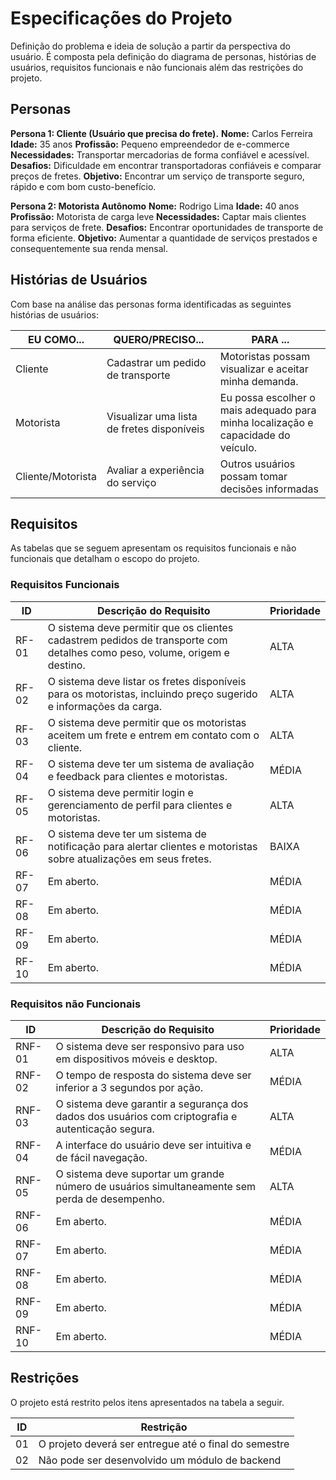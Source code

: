 # Especificações do Projeto

Definição do problema e ideia de solução a partir da perspectiva do usuário. É composta pela definição do  diagrama de personas, histórias de usuários, requisitos funcionais e não funcionais além das restrições do projeto.


## Personas

**Persona 1: Cliente (Usuário que precisa do frete).**
**Nome:** Carlos Ferreira
**Idade:** 35 anos
**Profissão:** Pequeno empreendedor de e-commerce
**Necessidades:** Transportar mercadorias de forma confiável e acessível.
**Desafios:** Dificuldade em encontrar transportadoras confiáveis e comparar preços de fretes.
**Objetivo:** Encontrar um serviço de transporte seguro, rápido e com bom custo-benefício.


**Persona 2: Motorista Autônomo**
**Nome:** Rodrigo Lima
**Idade:** 40 anos
**Profissão:** Motorista de carga leve
**Necessidades:** Captar mais clientes para serviços de frete.
**Desafios:** Encontrar oportunidades de transporte de forma eficiente.
**Objetivo:** Aumentar a quantidade de serviços prestados e consequentemente sua renda mensal.

## Histórias de Usuários

Com base na análise das personas forma identificadas as seguintes histórias de usuários:

|EU COMO...| QUERO/PRECISO...  |PARA ...                  |
|--------------------|------------------------------------|----------------------------------------|
|Cliente  | Cadastrar um pedido de transporte           | Motoristas possam visualizar e aceitar minha demanda.               |
|Motorista       | Visualizar uma lista de fretes disponíveis                 | Eu possa escolher o mais adequado para minha localização e capacidade do veículo. |
|Cliente/Motorista       | Avaliar a experiência do serviço                | Outros usuários possam tomar decisões informadas |


## Requisitos

As tabelas que se seguem apresentam os requisitos funcionais e não funcionais que detalham o escopo do projeto.

### Requisitos Funcionais

|ID    | Descrição do Requisito  | Prioridade | 
|------|-----------------------------------------|----| 
|RF-01| O sistema deve permitir que os clientes cadastrem pedidos de transporte com detalhes como peso, volume, origem e destino. | ALTA |  
|RF-02| O sistema deve listar os fretes disponíveis para os motoristas, incluindo preço sugerido e informações da carga.  | ALTA | 
|RF-03| O sistema deve permitir que os motoristas aceitem um frete e entrem em contato com o cliente.  | ALTA | 
|RF-04| O sistema deve ter um sistema de avaliação e feedback para clientes e motoristas.  | MÉDIA |
|RF-05| O sistema deve permitir login e gerenciamento de perfil para clientes e motoristas.  | ALTA |
|RF-06| O sistema deve ter um sistema de notificação para alertar clientes e motoristas sobre atualizações em seus fretes.  | BAIXA |
|RF-07| Em aberto.  | MÉDIA |
|RF-08| Em aberto.  | MÉDIA |
|RF-09| Em aberto.  | MÉDIA |
|RF-10| Em aberto.  | MÉDIA |


### Requisitos não Funcionais

|ID     | Descrição do Requisito  |Prioridade |
|-------|-------------------------|----|
|RNF-01| O sistema deve ser responsivo para uso em dispositivos móveis e desktop. | ALTA |  
|RNF-02| O tempo de resposta do sistema deve ser inferior a 3 segundos por ação.  | MÉDIA | 
|RNF-03| O sistema deve garantir a segurança dos dados dos usuários com criptografia e autenticação segura.  | ALTA | 
|RNF-04| A interface do usuário deve ser intuitiva e de fácil navegação.  | MÉDIA |
|RNF-05| O sistema deve suportar um grande número de usuários simultaneamente sem perda de desempenho.  | ALTA |
|RNF-06| Em aberto.  | MÉDIA |
|RNF-07| Em aberto.  | MÉDIA |
|RNF-08| Em aberto.  | MÉDIA |
|RNF-09| Em aberto.  | MÉDIA |
|RNF-10| Em aberto.  | MÉDIA |


## Restrições

O projeto está restrito pelos itens apresentados na tabela a seguir.

|ID| Restrição                                             |
|--|-------------------------------------------------------|
|01| O projeto deverá ser entregue até o final do semestre |
|02| Não pode ser desenvolvido um módulo de backend        |
